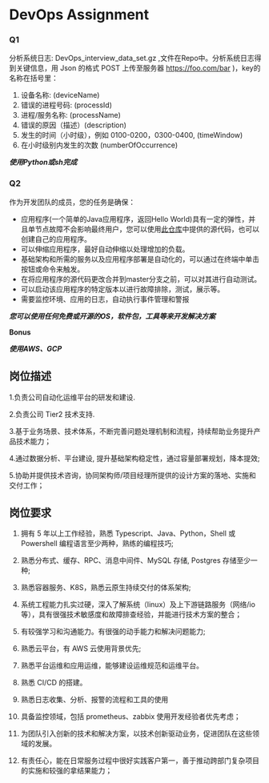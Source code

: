 # DevOps Assignment

### Q1

分析系统日志: DevOps_interview_data_set.gz ,文件在Repo中。分析系统日志得到关键信息，用 Json 的格式 POST 上传至服务器 https://foo.com/bar )，key的名称在括号里：

1. 设备名称: (deviceName)
2. 错误的进程号码: (processId)
3. 进程/服务名称: (processName)
4. 错误的原因（描述）(description)
5. 发生的时间（小时级），例如 0100-0200，0300-0400, (timeWindow)
6. 在小时级别内发生的次数 (numberOfOccurrence)

***使用Python或sh完成***

### Q2

作为开发团队的成员，您的任务是确保：

- 应用程序(一个简单的Java应用程序，返回Hello World)具有一定的弹性，并且单节点故障不会影响最终用户，您可以使用[此仓库](https://github.com/goxr3plus/Simplest-Spring-Boot-Hello-World)中提供的源代码，也可以创建自己的应用程序。
- 可以伸缩应用程序，最好自动伸缩以处理增加的负载。
- 基础架构和所需的服务以及应用程序部署是自动化的，可以通过在终端中单击按钮或命令来触发。
- 在将应用程序的源代码更改合并到master分支之前，可以对其进行自动测试。
- 可以启动该应用程序的特定版本以进行故障排除，测试，展示等。
- 需要监控环境、应用的日志，自动执行事件管理和警报

***您可以使用任何免费或开源的OS，软件包，工具等来开发解决方案***

**Bonus**

***使用AWS、GCP***


## 岗位描述

1.负责公司自动化运维平台的研发和建设.

2.负责公司 Tier2 技术支持.

3.基于业务场景、技术体系，不断完善问题处理机制和流程，持续帮助业务提升产品技术能力；

4.通过数据分析、平台建设, 提升基础架构稳定性，通过容量部署规划，降本提效;

5.协助并提供技术咨询，协同架构师/项目经理所提供的设计方案的落地、实施和交付工作；

## 岗位要求

1. 拥有 5 年以上工作经验，熟悉 Typescript、Java、Python，Shell 或 Powershell 编程语言至少两种，熟练的编程技巧;

2. 熟悉分布式、缓存、RPC、消息中间件、MySQL 存储, Postgres 存储至少一种;

3. 熟悉容器服务、K8S，熟悉云原生持续交付的体系架构;

4. 系统工程能力扎实过硬，深入了解系统（linux）及上下游链路服务（网络/io 等），具有很强技术敏感度和故障排查经验，并能进行技术方案的整合；

5. 有较强学习和沟通能力。有很强的动手能力和解决问题能力;

6. 熟悉云平台，有 AWS 云使用背景优先;

7. 熟悉平台运维和应用运维，能够建设运维规范和运维平台。

8. 熟悉 CI/CD 的搭建。

9. 熟悉日志收集、分析、报警的流程和工具的使用

10. 具备监控领域，包括 prometheus、zabbix 使用开发经验者优先考虑；

11. 为团队引入创新的技术和解决方案，以技术创新驱动业务，促进团队在这些领域的发展。

12. 有责任心，能在日常服务过程中很好实践客户第一，善于推动跨部门复杂项目的实施和较强的拿结果能力；
